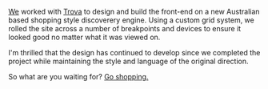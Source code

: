 [We](http://codename.io) worked with [Trova](http://trova.com.au) to design and build the front-end on a new Australian based shopping style discoverery engine. Using a custom grid system, we rolled the site across a number of breakpoints and devices to ensure it looked good no matter what it was viewed on.

I'm thrilled that the design has continued to develop since we completed the project while maintaining the style and language of the original direction.

So what are you waiting for? [Go shopping.](http://trova.com.au)